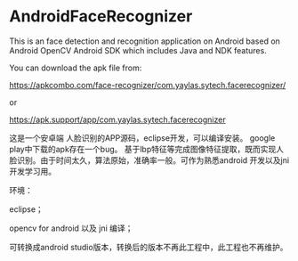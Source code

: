 AndroidFaceRecognizer
=====================

This is an face detection and recognition application on Android based on Android OpenCV Android SDK which includes Java and NDK features.

You can download the apk file from:

https://apkcombo.com/face-recognizer/com.yaylas.sytech.facerecognizer/ 

or

https://apk.support/app/com.yaylas.sytech.facerecognizer

这是一个安卓端 人脸识别的APP源码，eclipse开发，可以编译安装。
google play中下载的apk存在一个bug。
基于lbp特征等完成图像特征提取，既而实现人脸识别。由于时间太久，算法原始，准确率一般。可作为熟悉android 开发以及jni开发学习用。



环境：

eclipse；

opencv for android 以及 jni 编译；


可转换成android studio版本，转换后的版本不再此工程中，此工程也不再维护。
